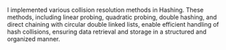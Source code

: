 I implemented various collision resolution methods in Hashing. These methods, including linear probing, quadratic probing, double hashing, and direct chaining with circular double linked lists, enable efficient handling of hash collisions, ensuring data retrieval and storage in a structured and organized manner.
